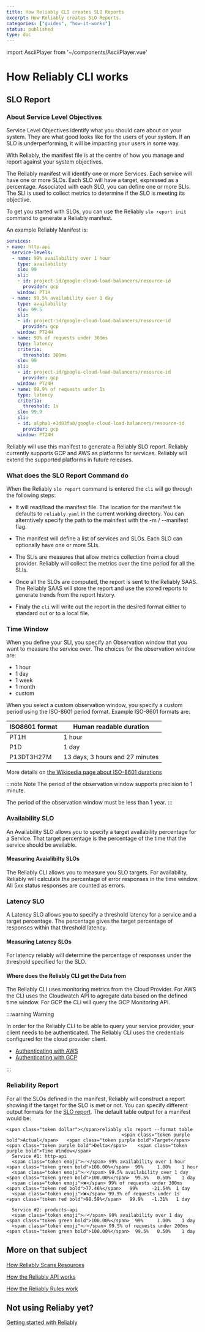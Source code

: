 ```yaml
---
title: How Reliably CLI creates SLO Reports
excerpt: How Reliably creates SLO Reports.
categories: ["guides", "how-it-works"]
status: published
type: doc
---
```

import AsciiPlayer from '~/components/AsciiPlayer.vue'

# How Reliably CLI works

## SLO Report

### About Service Level Objectives

Service Level Objectives identify what you should care about on your system.
 They are what good looks like for the users of your system. If an SLO is underperforming, it will be impacting your users in some way.

With Reliably, the manifest file is at the centre of how you manage and report against your system objectives.

The Reliably manifest will identify one or more Services. Each service will have one or more SLOs. Each SLO will have a target, expressed as a percentage. Associated with each SLO, you can define one or more SLIs. The SLI is used to collect metrics to determine if the SLO is meeting its objective.

To get you started with SLOs, you can use the Reliably `slo report init` command to generate a Reliably manifest.

<AsciiPlayer id="QogWMsBCW5Y3Zmgka5OdCKHDo" />

An example Reliably Manifest is:

```yaml
services:
- name: http-api
  service-levels:
  - name: 99% availability over 1 hour
    type: availability
    slo: 99
    sli:
    - id: project-id/google-cloud-load-balancers/resource-id
      provider: gcp
    window: PT1H
  - name: 99.5% availability over 1 day
    type: availability
    slo: 99.5
    sli:
    - id: project-id/google-cloud-load-balancers/resource-id
      provider: gcp
    window: PT24H
  - name: 99% of requests under 300ms
    type: latency
    criteria:
      threshold: 300ms
    slo: 99
    sli:
    - id: project-id/google-cloud-load-balancers/resource-id
      provider: gcp
    window: PT24H
  - name: 99.9% of requests under 1s
    type: latency
    criteria:
      threshold: 1s
    slo: 99.9
    sli:
    - id: alpha1-e3d83fa0/google-cloud-load-balancers/resource-id
      provider: gcp
    window: PT24H
```

Reliably will use this manifest to generate a Reliably SLO report. Reliably currently supports GCP and AWS as platforms for services. Reliably will extend the supported platforms in future releases.

### What does the SLO Report Command do

When the Reliably `slo report` command is entered the `cli` will go through the following steps:

* It will read/load the manifest file. The location for the manifest file defaults to `reliably.yaml` in the current working directory. You can alterntively specify the path to the mainifest with the -m / --manifest flag.

* The manifest will define a list of services and SLOs. Each SLO can optionally have one or more SLIs.

* The SLIs are measures that allow metrics collection from a cloud provider. Reliably will collect the metrics over the time period for all the SLIs.

* Once all the SLOs are computed, the report is sent to the Reliably SAAS. The Reliably SAAS will store the report and use the stored reports to generate trends from the report history.

* Finaly the `cli` will write out the report in the desired format either to standard out or to a local file.

### Time Window

When you define your SLI, you specify an Observation window that you want to measure the service over. The choices for the observation window are:

* 1 hour
* 1 day
* 1 week
* 1 month
* custom

When you select a custom observation window, you specify a custom period using
 the ISO-8601 period format.  Example ISO-8601 formats are:

| ISO8601 format | Human readable duration         |
| -------------- | ------------------------------- |
| PT1H           | 1 hour                          |
| P1D            | 1 day                           |
| P13DT3H27M     | 13 days, 3 hours and 27 minutes |

More details on [the Wikipedia page about ISO-8601 durations](https://en.wikipedia.org/wiki/ISO_8601#Durations)

:::note Note
The period of the observation window supports precision to 1 minute.

The period of the observation window must be less than 1 year.
:::

### Availability SLO

An Availability SLO allows you to specify a target availability percentage for a Service. That target percentage is the percentage of the time that the service should be available.

#### Measuring Avaialibilty SLOs

The Reliably CLI allows you to measure you SLO targets. For availability, Reliably will calculate the percentage of error responses in
 the time window. All 5xx status responses are counted as errors.

### Latency SLO

A Latency SLO allows you to specify a threshold latency for a service and a target percentage. The percentage gives the target percentage of responses within that threshold latency.

#### Measuring Latency SLOs

For latency reliably will determine the percentage of responses under the
 threshold specified for the SLO.

#### Where does the Reliably CLI get the Data from

The Reliably CLI uses monitoring metrics from the Cloud Provider. For AWS the CLI uses the Cloudwatch API to agregate data based on the defined time window. For GCP the CLi will query the GCP Monitoring API.

:::warning Warning

In order for the Reliably CLI to be able to query your service provider, your client needs to be authenticated. The Reliably CLI uses the credentials configured for the cloud provider client.

* [Authenticating with AWS](/docs/guides/slo/slo-reports/#aws)
* [Authenticating with GCP](/docs/guides/slo/slo-reports/#google-cloud-platform)

:::

### Reliability Report

For all the SLOs defined in the manifest, Reliably will construct a report
 showing if the target for the SLO is met or not. You can specify different
 output formats for the [SLO report]. The default table output for a
 manifest would be:

 [SLO report]:/docs/reference/cli/reliably-slo-report/


```reliably
<span class="token dollar"></span>reliably slo report --format table
                                          <span class="token purple bold">Actual</span>   <span class="token purple bold">Target</span>  <span class="token purple bold">Delta</span>    <span class="token purple bold">Time Window</span>
  Service #1: http-api
  <span class="token emoji">✅</span> 99% availability over 1 hour         <span class="token green bold">100.00%</span>  99%     1.00%    1 hour
  <span class="token emoji">✅</span> 99.5% availability over 1 day        <span class="token green bold">100.00%</span>  99.5%   0.50%    1 day
  <span class="token emoji">❌</span> 99% of requests under 300ms          <span class="token red bold">77.46%</span>   99%     -21.54%  1 day
  <span class="token emoji">❌</span> 99.9% of requests under 1s           <span class="token red bold">98.59%</span>   99.9%   -1.31%   1 day

  Service #2: products-api
  <span class="token emoji">✅</span> 99% availability over 1 day          <span class="token green bold">100.00%</span>  99%     1.00%    1 day
  <span class="token emoji">✅</span> 99.5% of requests under 200ms        <span class="token green bold">100.00%</span>  99.5%   0.50%    1 day
```

## More on that subject

[How Reliably Scans Resources](/docs/guides/how-it-works/scan-resources/)

[How the Reliably API works](/docs/guides/how-it-works/api/)

[How the Reliably Rules work](/docs/guides/how-it-works/rules/)

## Not using Reliaby yet?

[Getting started with Reliably](/docs/getting-started/)
